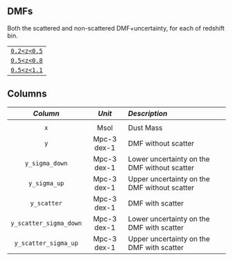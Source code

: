 ## DMFs

Both the scattered and non-scattered DMF+uncertainty, for each of redshift bin.

| |
|     :--------------------:     |
|[``0.2<z<0.5``](https://github.com/VasilyKokorev/sdc_ir_properties/blob/master/v1.0/DMF/dmf_0.2_0.5.fits)|
|[``0.5<z<0.8``](https://github.com/VasilyKokorev/sdc_ir_properties/blob/master/v1.0/DMF/dmf_0.5_0.8.fits)|
|[``0.5<z<1.1``](https://github.com/VasilyKokorev/sdc_ir_properties/blob/master/v1.0/DMF/dmf_0.8_1.1.fits)|


## Columns

|                   *Column*     | *Unit* |                                                                                       *Description* |
|     :--------------------:     | :--------------------:    |                                                       :------------------------------------------- |
|                                |  |                                                                                                     |
|                         ``x`` | Msol| Dust Mass                                            |
|                          ``y`` | Mpc-3 dex-1 | DMF without scatter                                     |
|                          ``y_sigma_down`` | Mpc-3 dex-1 |  Lower uncertainty on the DMF without scatter                                             |
|                          ``y_sigma_up`` | Mpc-3 dex-1 |  Upper uncertainty on the DMF without scatter     |
|                          ``y_scatter`` | Mpc-3 dex-1  |  DMF with scatter                                                                           |
|                          ``y_scatter_sigma_down`` | Mpc-3 dex-1  |   Lower uncertainty on the DMF with scatter                                               |
|                          ``y_scatter_sigma_up`` | Mpc-3 dex-1  |   Upper uncertainty on the DMF with scatter                                               |

